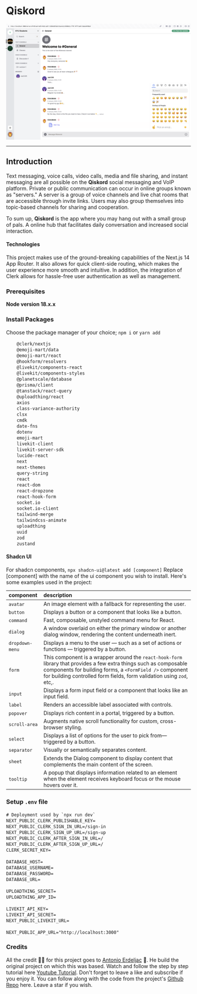 # Qiskord

![Profile Image](./public/main-page.png)

-------------------------------------

## Introduction

Text messaging, voice calls, video calls, media and file sharing, and instant messaging are all possible on the **Qiskord** social messaging and VoIP platform. Private or public communication can occur in online groups known as "servers." A server is a group of voice channels and live chat rooms that are accessible through invite links. Users may also group themselves into topic-based channels for sharing and cooperation.

To sum up, **Qiskord** is the app where you may hang out with a small group of pals. A online hub that facilitates daily conversation and increased social interaction.

#### Technologies

This project makes use of the ground-breaking capabilities of the Next.js 14 App Router. It also allows for quick client-side routing, which makes the user experience more smooth and intuitive. In addition, the integration of Clerk allows for hassle-free user authentication as well as management.

### Prerequisites

**Node version 18.x.x**

### Install Packages

Choose the package manager of your choice; `npm i` or `yarn add`
~~~
    @clerk/nextjs
    @emoji-mart/data
    @emoji-mart/react
    @hookform/resolvers
    @livekit/components-react
    @livekit/components-styles
    @planetscale/database
    @prisma/client
    @tanstack/react-query
    @uploadthing/react
    axios
    class-variance-authority
    clsx
    cmdk
    date-fns
    dotenv
    emoji-mart
    livekit-client
    livekit-server-sdk
    lucide-react
    next
    next-themes
    query-string
    react
    react-dom
    react-dropzone
    react-hook-form
    socket.io
    socket.io-client
    tailwind-merge
    tailwindcss-animate
    uploadthing
    uuid
    zod
    zustand
~~~

#### Shadcn UI
For shadcn components, `npx shadcn-ui@latest add [component]` Replace \[component\] with the name of the ui component you wish to install.
Here's some examples used in the project:

| component     | description |
|:--------------|:------------|
|`avatar`        |An image element with a fallback for representing the user.|
|`button`        |Displays a button or a component that looks like a button.|
|`command`          |Fast, composable, unstyled command menu for React.|
|`dialog`        |A window overlaid on either the primary window or another dialog window, rendering the content underneath inert.|
|`dropdown-menu` |Displays a menu to the user — such as a set of actions or functions — triggered by a button.|
|`form`  |This component is a wrapper around the `react-hook-form` library that provides a few extra things such as composable components for building forms, a `<FormField />` component for building controlled form fields, form validation using `zod`, etc,.|
|`input`         |Displays a form input field or a component that looks like an input field.|
|`label`         |Renders an accessible label associated with controls.|
|`popover`        |Displays rich content in a portal, triggered by a button.|
|`scroll-area`     |Augments native scroll functionality for custom, cross-browser styling.|
|`select`     |Displays a list of options for the user to pick from—triggered by a button.|
|`separator`     |Visually or semantically separates content.|
|`sheet`     |Extends the Dialog component to display content that complements the main content of the screen.|
|`tooltip`     |A popup that displays information related to an element when the element receives keyboard focus or the mouse hovers over it.|

### Setup `.env` file

```
# Deployment used by `npx run dev`
NEXT_PUBLIC_CLERK_PUBLISHABLE_KEY=
NEXT_PUBLIC_CLERK_SIGN_IN_URL=/sign-in
NEXT_PUBLIC_CLERK_SIGN_UP_URL=/sign-up
NEXT_PUBLIC_CLERK_AFTER_SIGN_IN_URL=/
NEXT_PUBLIC_CLERK_AFTER_SIGN_UP_URL=/
CLERK_SECRET_KEY=

DATABASE_HOST=
DATABASE_USERNAME=
DATABASE_PASSWORD=
DATABASE_URL=

UPLOADTHING_SECRET=
UPLOADTHING_APP_ID=

LIVEKIT_API_KEY=
LIVEKIT_API_SECRET=
NEXT_PUBLIC_LIVEKIT_URL=

NEXT_PUBLIC_APP_URL="http://localhost:3000"
```

### Credits

All the credit 👏🏾 for this project goes to [Antonio Erdeljac](https://www.youtube.com/@codewithantonio) 🌟. He build the original project on which this was based. 
Watch and follow the step by step tutorial here [Youtube Tutorial](https://youtu.be/ZbX4Ok9YX94). Don't forget to leave a like and subscribe if you enjoy it. 
You can follow along with the code from the project's [Github Repo](https://github.com/AntonioErdeljac/next13-discord-clone.git) here. Leave a star if you wish.